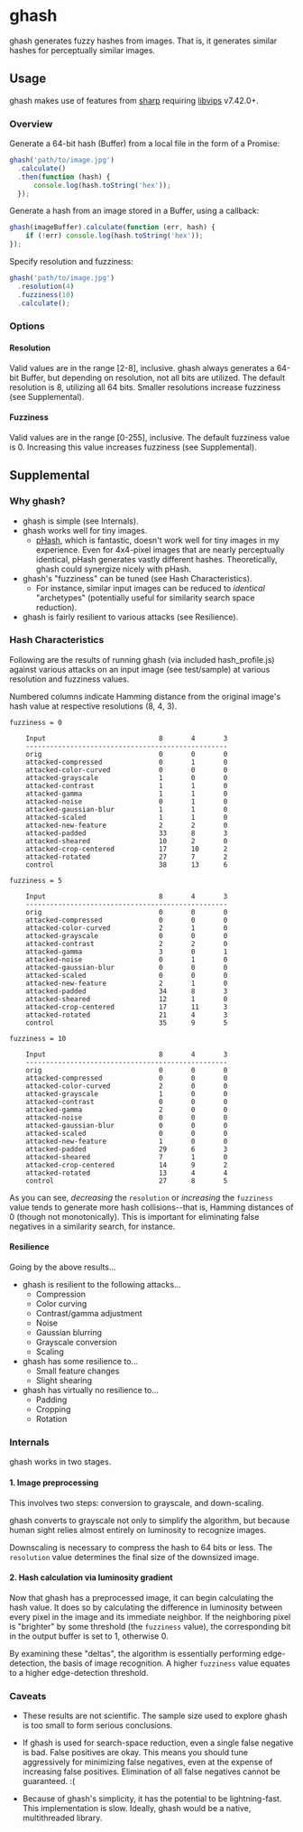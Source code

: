 # ghash

ghash generates fuzzy hashes from images. That is, it generates similar hashes for perceptually similar images.

## Usage

ghash makes use of features from [sharp](https://github.com/lovell/sharp) requiring [libvips](https://github.com/jcupitt/libvips) v7.42.0+.

### Overview

Generate a 64-bit hash (Buffer) from a local file in the form of a Promise:

```javascript
ghash('path/to/image.jpg')
  .calculate()
  .then(function (hash) {
      console.log(hash.toString('hex'));
  });
```

Generate a hash from an image stored in a Buffer, using a callback:

```javascript
ghash(imageBuffer).calculate(function (err, hash) {
    if (!err) console.log(hash.toString('hex'));
});
```

Specify resolution and fuzziness:

```javascript
ghash('path/to/image.jpg')
  .resolution(4)
  .fuzziness(10)
  .calculate();
```

### Options

#### Resolution

Valid values are in the range [2-8], inclusive. ghash always generates a 64-bit Buffer, but depending on resolution, not all bits are utilized. The default resolution is 8, utilizing all 64 bits. Smaller resolutions increase fuzziness (see Supplemental).

#### Fuzziness

Valid values are in the range [0-255], inclusive. The default fuzziness value is 0. Increasing this value increases fuzziness (see Supplemental).

## Supplemental

### Why ghash?

* ghash is simple (see Internals).
* ghash works well for tiny images.
    - [pHash](http://www.phash.org/), which is fantastic, doesn't work well for tiny images in my experience. Even for 4x4-pixel images that are nearly perceptually identical, pHash generates vastly different hashes. Theoretically, ghash could synergize nicely with pHash.
* ghash's "fuzziness" can be tuned (see Hash Characteristics).
    - For instance, similar input images can be reduced to _identical_ "archetypes" (potentially useful for similarity search space reduction).
* ghash is fairly resilient to various attacks (see Resilience).

### Hash Characteristics

Following are the results of running ghash (via included hash_profile.js) against various attacks on an input image (see test/sample) at various resolution and fuzziness values.

Numbered columns indicate Hamming distance from the original image's hash value at respective resolutions (8, 4, 3).

```
fuzziness = 0

    Input                            8       4       3
    --------------------------------------------------
    orig                             0       0       0
    attacked-compressed              0       1       0
    attacked-color-curved            0       0       0
    attacked-grayscale               1       0       0
    attacked-contrast                1       1       0
    attacked-gamma                   1       1       0
    attacked-noise                   0       1       0
    attacked-gaussian-blur           1       1       0
    attacked-scaled                  1       1       0
    attacked-new-feature             2       2       0
    attacked-padded                  33      8       3
    attacked-sheared                 10      2       0
    attacked-crop-centered           17      10      2
    attacked-rotated                 27      7       2
    control                          38      13      6

fuzziness = 5

    Input                            8       4       3
    --------------------------------------------------
    orig                             0       0       0
    attacked-compressed              0       0       0
    attacked-color-curved            2       1       0
    attacked-grayscale               0       0       0
    attacked-contrast                2       2       0
    attacked-gamma                   3       0       1
    attacked-noise                   0       1       0
    attacked-gaussian-blur           0       0       0
    attacked-scaled                  0       0       0
    attacked-new-feature             2       1       0
    attacked-padded                  34      8       3
    attacked-sheared                 12      1       0
    attacked-crop-centered           17      11      3
    attacked-rotated                 21      4       3
    control                          35      9       5

fuzziness = 10

    Input                            8       4       3
    --------------------------------------------------
    orig                             0       0       0
    attacked-compressed              0       0       0
    attacked-color-curved            2       0       0
    attacked-grayscale               1       0       0
    attacked-contrast                0       0       0
    attacked-gamma                   2       0       0
    attacked-noise                   0       0       0
    attacked-gaussian-blur           0       0       0
    attacked-scaled                  0       0       0
    attacked-new-feature             1       0       0
    attacked-padded                  29      6       3
    attacked-sheared                 7       1       0
    attacked-crop-centered           14      9       2
    attacked-rotated                 13      4       4
    control                          27      8       5
```

As you can see, _decreasing_ the `resolution` or _increasing_ the `fuzziness` value tends to generate more hash collisions--that is, Hamming distances of 0 (though not monotonically). This is important for eliminating false negatives in a similarity search, for instance.

#### Resilience

Going by the above results...

* ghash is resilient to the following attacks...
    - Compression
    - Color curving
    - Contrast/gamma adjustment
    - Noise
    - Gaussian blurring
    - Grayscale conversion
    - Scaling
* ghash has some resilience to...
    - Small feature changes
    - Slight shearing
* ghash has virtually no resilience to...
    - Padding
    - Cropping
    - Rotation

### Internals

ghash works in two stages.

#### 1. Image preprocessing

This involves two steps: conversion to grayscale, and down-scaling.

ghash converts to grayscale not only to simplify the algorithm, but because human sight relies almost entirely on luminosity to recognize images.

Downscaling is necessary to compress the hash to 64 bits or less. The `resolution` value determines the final size of the downsized image.

#### 2. Hash calculation via luminosity gradient

Now that ghash has a preprocessed image, it can begin calculating the hash value. It does so by calculating the difference in luminosity between every pixel in the image and its immediate neighbor. If the neighboring pixel is "brighter" by some threshold (the `fuzziness` value), the corresponding bit in the output buffer is set to 1, otherwise 0.

By examining these "deltas", the algorithm is essentially performing edge-detection, the basis of image recognition. A higher `fuzziness` value equates to a higher edge-detection threshold.

### Caveats

* These results are not scientific. The sample size used to explore ghash is too small to form serious conclusions.

* If ghash is used for search-space reduction, even a single false negative is bad. False positives are okay. This means you should tune aggressively for minimizing false negatives, even at the expense of increasing false positives. Elimination of all false negatives cannot be guaranteed. :(

* Because of ghash's simplicity, it has the potential to be lightning-fast. This implementation is slow. Ideally, ghash would be a native, multithreaded library.